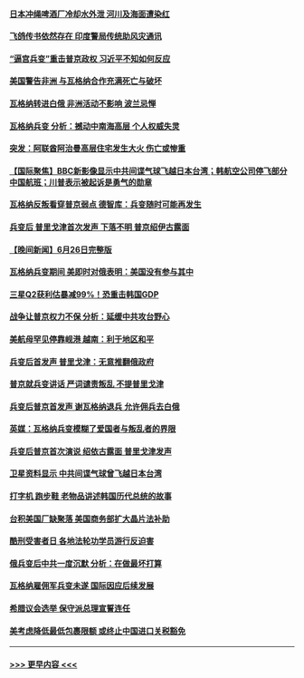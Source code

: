 #### [日本冲绳啤酒厂冷却水外泄 河川及海面遭染红](../pages/prog202/a103738925.md?t=06271843) 
#### [飞鸽传书依然存在 印度警局传统助风灾通讯](../pages/prog202/a103738909.md?t=06271843) 
#### [“逼宫兵变”重击普京政权 习近平不知如何反应](../pages/prog202/a103738800.md?t=06271843) 
#### [美国警告非洲 与瓦格纳合作充满死亡与破坏](../pages/prog202/a103738875.md?t=06271843) 
#### [瓦格纳转进白俄 非洲活动不影响 波兰忌惮](../pages/prog202/a103738859.md?t=06271843) 
#### [瓦格纳兵变 分析：撼动中南海高层 个人权威失灵](../pages/prog202/a103738729.md?t=06271843) 
#### [突发：阿联酋阿治曼高层住宅发生大火 伤亡或惨重](../pages/prog202/a103738737.md?t=06271843) 
#### [【国际聚焦】BBC新影像显示中共间谍气球飞越日本台湾；韩航空公司停飞部分中国航班；川普表示被起诉是勇气的勋章](../pages/prog202/a103738748.md?t=06271843) 
#### [瓦格纳反叛看穿普京弱点 德智库：兵变随时可能再发生](../pages/prog202/a103738739.md?t=06271843) 
#### [兵变后 普里戈津首次发声 下落不明 普京绍伊古露面](../pages/prog202/a103738741.md?t=06271843) 
#### [【晚间新闻】6月26日完整版](../pages/prog202/a103738718.md?t=06271843) 
#### [瓦格纳兵变期间 美即时对俄表明：美国没有参与其中](../pages/prog202/a103738705.md?t=06271843) 
#### [三星Q2获利估暴减99%！恐重击韩国GDP](../pages/prog202/a103738689.md?t=06271843) 
#### [战争让普京权力不保 分析：延缓中共攻台野心](../pages/prog202/a103738623.md?t=06271843) 
#### [美航母罕见停靠岘港 越南：利于地区和平](../pages/prog202/a103738611.md?t=06271843) 
#### [兵变后首发声 普里戈津：无意推翻俄政府](../pages/prog202/a103738608.md?t=06271843) 
#### [普京就兵变讲话 严词谴责叛乱 不提普里戈津](../pages/prog202/a103738607.md?t=06271843) 
#### [兵变后普京首发声 谢瓦格纳退兵 允许佣兵去白俄](../pages/prog202/a103738572.md?t=06271843) 
#### [英媒：瓦格纳兵变模糊了爱国者与叛乱者的界限](../pages/prog202/a103738559.md?t=06271843) 
#### [兵变后普京首次演说 绍依古露面 普里戈津发声](../pages/prog202/a103738460.md?t=06271843) 
#### [卫星资料显示 中共间谍气球曾飞越日本台湾](../pages/prog202/a103738508.md?t=06271843) 
#### [打字机 跑步鞋 老物品讲述韩国历代总统的故事](../pages/prog202/a103738454.md?t=06271843) 
#### [台积美国厂缺聚落 美国商务部扩大晶片法补助](../pages/prog202/a103738453.md?t=06271843) 
#### [酷刑受害者日 各地法轮功学员游行反迫害](../pages/prog202/a103738455.md?t=06271843) 
#### [俄兵变后中共一度沉默 分析：在做最坏打算](../pages/prog202/a103738448.md?t=06271843) 
#### [瓦格纳雇佣军兵变未遂 国际因应后续发展](../pages/prog202/a103738449.md?t=06271843) 
#### [希腊议会选举 保守派总理宣誓连任](../pages/prog202/a103738447.md?t=06271843) 
#### [美考虑降低最低包裹限额 或终止中国进口关税豁免](../pages/prog202/a103738398.md?t=06271843) 

----
#### [ >>> 更早内容 <<< ](../indexes/prog202-earlier.md)

